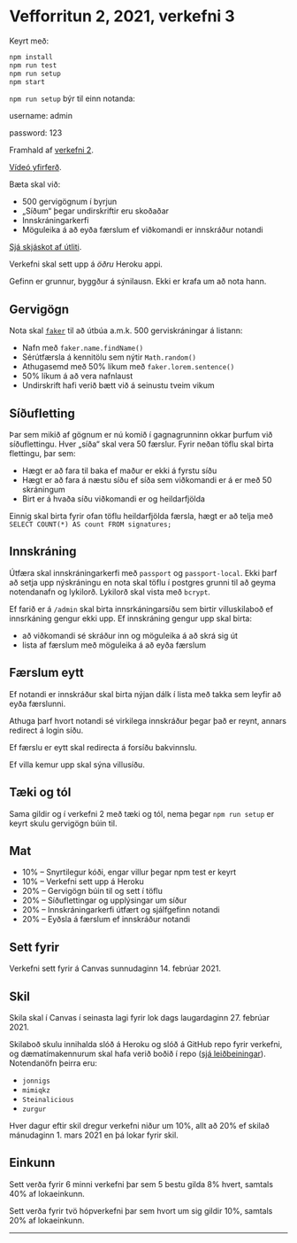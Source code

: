 # Vefforritun 2, 2021, verkefni 3

Keyrt með:
```bash
npm install
npm run test
npm run setup
npm start
```
`npm run setup` býr til einn notanda:

username: admin

password: 123

Framhald af [verkefni 2](https://github.com/vefforritun/vef2-2021-v2).

[Vídeó yfirferð](https://youtu.be/GW-mbrG5dEs).

Bæta skal við:

* 500 gervigögnum í byrjun
* „Síðum“ þegar undirskriftir eru skoðaðar
* Innskráningarkerfi
* Möguleika á að eyða færslum ef viðkomandi er innskráður notandi

[Sjá skjáskot af útliti](./utlit).

Verkefni skal sett upp á *öðru* Heroku appi.

Gefinn er grunnur, byggður á sýnilausn. Ekki er krafa um að nota hann.

## Gervigögn

Nota skal [`faker`](https://github.com/Marak/Faker.js) til að útbúa a.m.k. 500 gerviskráningar á listann:

* Nafn með `faker.name.findName()`
* Sérútfærsla á kennitölu sem nýtir `Math.random()`
* Athugasemd með 50% líkum með `faker.lorem.sentence()`
* 50% líkum á að vera nafnlaust
* Undirskrift hafi verið bætt við á seinustu tveim vikum

## Síðufletting

Þar sem mikið af gögnum er nú komið í gagnagrunninn okkar þurfum við síðuflettingu. Hver „síða“ skal vera 50 færslur. Fyrir neðan töflu skal birta flettingu, þar sem:

* Hægt er að fara til baka ef maður er ekki á fyrstu síðu
* Hægt er að fara á næstu síðu ef síða sem viðkomandi er á er með 50 skráningum
* Birt er á hvaða síðu viðkomandi er og heildarfjölda

Einnig skal birta fyrir ofan töflu heildarfjölda færsla, hægt er að telja með `SELECT COUNT(*) AS count FROM signatures;`

## Innskráning

Útfæra skal innskráningarkerfi með `passport` og `passport-local`. Ekki þarf að setja upp nýskráningu en nota skal töflu í postgres grunni til að geyma notendanafn og lykilorð. Lykilorð skal vista með `bcrypt`.

Ef farið er á `/admin` skal birta innsrkáningarsíðu sem birtir villuskilaboð ef innsrkáning gengur ekki upp. Ef innskráning gengur upp skal birta:

* að viðkomandi sé skráður inn og möguleika á að skrá sig út
* lista af færslum með möguleika á að eyða færslum
## Færslum eytt

Ef notandi er innskráður skal birta nýjan dálk í lista með takka sem leyfir að eyða færslunni.

Athuga þarf hvort notandi sé virkilega innskráður þegar það er reynt, annars redirect á login síðu.

Ef færslu er eytt skal redirecta á forsíðu bakvinnslu.

Ef villa kemur upp skal sýna villusíðu.

## Tæki og tól

Sama gildir og í verkefni 2 með tæki og tól, nema þegar `npm run setup` er keyrt skulu gervigögn búin til.

## Mat

* 10% – Snyrtilegur kóði, engar villur þegar npm test er keyrt
* 10% – Verkefni sett upp á Heroku
* 20% – Gervigögn búin til og sett í töflu
* 20% – Síðuflettingar og upplýsingar um síður
* 20% – Innskráningarkerfi útfært og sjálfgefinn notandi
* 20% – Eyðsla á færslum ef innskráður notandi

## Sett fyrir

Verkefni sett fyrir á Canvas sunnudaginn 14. febrúar 2021.

## Skil

Skila skal í Canvas í seinasta lagi fyrir lok dags laugardaginn 27. febrúar 2021.

Skilaboð skulu innihalda slóð á Heroku og slóð á GitHub repo fyrir verkefni, og dæmatímakennurum skal hafa verið boðið í repo ([sjá leiðbeiningar](https://docs.github.com/en/free-pro-team@latest/github/setting-up-and-managing-your-github-user-account/inviting-collaborators-to-a-personal-repository)). Notendanöfn þeirra eru:

* `jonnigs`
* `mimiqkz`
* `Steinalicious`
* `zurgur`

Hver dagur eftir skil dregur verkefni niður um 10%, allt að 20% ef skilað mánudaginn 1. mars 2021 en þá lokar fyrir skil.

## Einkunn

Sett verða fyrir 6 minni verkefni þar sem 5 bestu gilda 8% hvert, samtals 40% af lokaeinkunn.

Sett verða fyrir tvö hópverkefni þar sem hvort um sig gildir 10%, samtals 20% af lokaeinkunn.

---